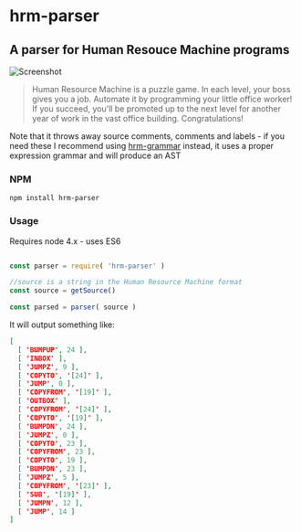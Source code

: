 # hrm-parser

## A parser for Human Resouce Machine programs

![Screenshot](http://tomorrowcorporation.com/blog/wp-content/themes/tcTheme2/images/hrm/screenshots/hrm_04.png)

> Human Resource Machine is a puzzle game. In each level, your boss gives you a job. Automate it by programming your little office worker! If you succeed, you'll be promoted up to the next level for another year of work in the vast office building. Congratulations!

Note that it throws away source comments, comments and labels - if you need 
these I recommend using [hrm-grammar](https://github.com/sixlettervariables/hrm-grammar) 
instead, it uses a proper expression grammar and will produce an AST

### NPM

`npm install hrm-parser`

### Usage

Requires node 4.x - uses ES6

```javascript

const parser = require( 'hrm-parser' )

//source is a string in the Human Resource Machine format
const source = getSource()

const parsed = parser( source )
```

It will output something like:
```json
[ 
  [ 'BUMPUP', 24 ],
  [ 'INBOX' ],
  [ 'JUMPZ', 9 ],
  [ 'COPYTO', '[24]' ],
  [ 'JUMP', 0 ],
  [ 'COPYFROM', '[19]' ],
  [ 'OUTBOX' ],
  [ 'COPYFROM', '[24]' ],
  [ 'COPYTO', '[19]' ],
  [ 'BUMPDN', 24 ],
  [ 'JUMPZ', 0 ],
  [ 'COPYTO', 23 ],
  [ 'COPYFROM', 23 ],
  [ 'COPYTO', 19 ],
  [ 'BUMPDN', 23 ],
  [ 'JUMPZ', 5 ],
  [ 'COPYFROM', '[23]' ],
  [ 'SUB', '[19]' ],
  [ 'JUMPN', 12 ],
  [ 'JUMP', 14 ] 
]
```